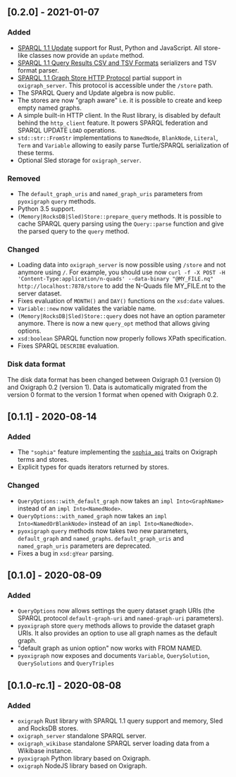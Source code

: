 ## [0.2.0] - 2021-01-07

### Added
- [SPARQL 1.1 Update](https://www.w3.org/TR/sparql11-update/) support for Rust, Python and JavaScript. All store-like classes now provide an `update` method.
- [SPARQL 1.1 Query Results CSV and TSV Formats](https://www.w3.org/TR/sparql11-results-csv-tsv/) serializers and TSV format parser.
- [SPARQL 1.1 Graph Store HTTP Protocol](https://www.w3.org/TR/sparql11-http-rdf-update/) partial support in `oxigraph_server`. This protocol is accessible under the `/store` path.
- The SPARQL Query and Update algebra is now public.
- The stores are now "graph aware" i.e. it is possible to create and keep empty named graphs.
- A simple built-in HTTP client. In the Rust library, is disabled by default behind the `http_client` feature. It powers SPARQL federation and SPARQL UPDATE `LOAD` operations.
- `std::str::FromStr` implementations to `NamedNode`, `BlankNode`, `Literal`, `Term` and `Variable` allowing to easily parse Turtle/SPARQL serialization of these terms.
- Optional Sled storage for `oxigraph_server`.

### Removed
- The `default_graph_uris` and `named_graph_uris` parameters from `pyoxigraph` `query` methods.
- Python 3.5 support.
- `(Memory|RocksDB|Sled)Store::prepare_query` methods. It is possible to cache SPARQL query parsing using the `Query::parse` function and give the parsed query to the `query` method.

### Changed
- Loading data into `oxigraph_server` is now possible using `/store` and not anymore using `/`.
  For example, you should use now `curl -f -X POST -H 'Content-Type:application/n-quads' --data-binary "@MY_FILE.nq" http://localhost:7878/store` to add the N-Quads file MY_FILE.nt to the server dataset.
- Fixes evaluation of `MONTH()` and `DAY()` functions on the `xsd:date` values.
- `Variable::new` now validates the variable name.
- `(Memory|RocksDB|Sled)Store::query` does not have an option parameter anymore. There is now a new `query_opt` method that allows giving options.
- `xsd:boolean` SPARQL function now properly follows XPath specification.
- Fixes SPARQL `DESCRIBE` evaluation.

### Disk data format

The disk data format has been changed between Oxigraph 0.1 (version 0) and Oxigraph 0.2 (version 1). Data is automatically migrated from the version 0 format to the version 1 format when opened with Oxigraph 0.2.

## [0.1.1] - 2020-08-14

### Added
- The `"sophia"` feature implementing the [`sophia_api`](https://docs.rs/sophia_api/) traits on Oxigraph terms and stores.
- Explicit types for quads iterators returned by stores.

### Changed
- `QueryOptions::with_default_graph` now takes an `impl Into<GraphName>` instead of an `impl Into<NamedNode>`.
- `QueryOptions::with_named_graph` now takes an `impl Into<NamedOrBlankNode>` instead of an `impl Into<NamedNode>`.
- `pyoxigraph` `query` methods now takes two new parameters, `default_graph` and `named_graphs`. `default_graph_uris` and `named_graph_uris` parameters are deprecated.
- Fixes a bug in `xsd:gYear` parsing.


## [0.1.0] - 2020-08-09

### Added
- `QueryOptions` now allows settings the query dataset graph URIs (the SPARQL protocol `default-graph-uri` and `named-graph-uri` parameters).
- `pyoxigraph` store `query` methods allows to provide the dataset graph URIs. It also provides an option to use all graph names as the default graph.
- "default graph as union option" now works with FROM NAMED.
- `pyoxigraph` now exposes and documents `Variable`, `QuerySolution`, `QuerySolutions` and `QueryTriples`


## [0.1.0-rc.1] - 2020-08-08

### Added
- `oxigraph` Rust library with SPARQL 1.1 query support and memory, Sled and RocksDB stores.
- `oxigraph_server` standalone SPARQL server.
- `oxigraph_wikibase` standalone SPARQL server loading data from a Wikibase instance.
- `pyoxigraph` Python library based on Oxigraph.
- `oxigraph` NodeJS library based on Oxigraph.
